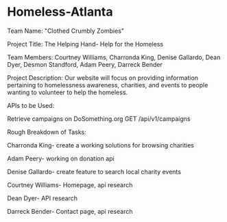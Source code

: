 # Homeless-Atlanta


Team Name: "Clothed Crumbly Zombies"

Project Title: The Helping Hand- Help for the Homeless

Team Members: Courtney Williams, Charronda King, Denise Gallardo, Dean Dyer, Desmon Standford, Adam Peery, Darreck Bender


Project Description: Our website will focus on providing information pertaining to homelessness awareness, charities, and events to people wanting to volunteer to help the homeless.

APIs to be Used: 

Retrieve campaigns on DoSomething.org
  GET /api/v1/campaigns



Rough Breakdown of Tasks: 


Charronda King- create a working solutions for browsing charities

Adam Peery- working on donation api

Denise Gallardo- create feature to search local charity events

Courtney Williams- Homepage, api research

Dean Dyer- API research

Darreck Bender- Contact page, api research
